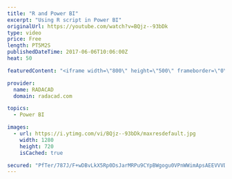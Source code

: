 ```yaml
---
title: "R and Power BI"
excerpt: "Using R script in Power BI"
originalUrl: https://youtube.com/watch?v=BQjz--93bDk
type: video
price: Free
length: PT5M2S
publishedDateTime: 2017-06-06T10:06:00Z
heat: 50

featuredContent: "<iframe width=\"800\" height=\"500\" frameborder=\"0\" src=\"https://www.youtube.com/embed/BQjz--93bDk\" allow=\"accelerometer; autoplay; encrypted-media; gyroscope; picture-in-picture\" allowfullscreen></iframe>"

provider:
  name: RADACAD
  domain: radacad.com

topics:
  - Power BI

images:
  - url: https://i.ytimg.com/vi/BQjz--93bDk/maxresdefault.jpg
    width: 1280
    height: 720
    isCached: true

secured: "PfTer/787J/F+wDBvLkX5Rp0DsJarMRPu9CYpBWgogu0VPnWWimApsAEEVVVD3wf/99I5+AHx6KE+bafqQb7LRs5ZmQ+8M7XKX53qfM22s1tO0RWh5dkw+qiuTTpp/IQgzPRv1bMMmAelD52hz4LmvvEi/e8+BFYfBE1ff8ifhV1AqlVDaBsmQdJ+nY+ct1Q5WNXRTx7E6U4g1lUeiQQ4bl7RZDreC1wEVMHVrztfMNoY+dpZj7cva13tojkFHIxOynjFBAWNuET+YPYVGYj+mhaa67002Apa0+pruW1+PFjubEQtdENR0rm22gq+VeR40yXQB91lNkr3G+1+zYM3b0JDa/GYx5Mz4LEfgriMG5PNxW5R4W64qHNBpSLCis4WJNFar7auaRtdaLiHj4wBcb3WCAKOHC1wemy0gWSU3U=;tRM1ysdJKGpvVMtKHmkPDw=="
---
```


